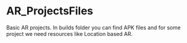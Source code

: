 # AR_ProjectsFiles
Basic AR projects. In builds folder you can find APK files and for some project we need resources like Location based AR.
